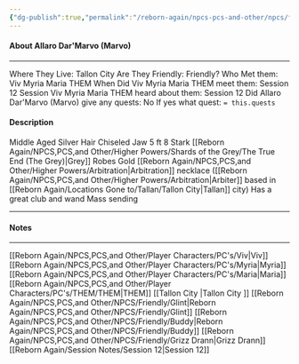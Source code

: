 ```yaml
---
{"dg-publish":true,"permalink":"/reborn-again/npcs-pcs-and-other/npcs/friendly/allaro-dar-marvo-marvo/"}
---
```



#### About Allaro Dar'Marvo (Marvo)
---
Where They Live: Tallon City 
Are They Friendly: Friendly?
Who Met them: Viv Myria Maria THEM
When Did Viv Myria Maria THEM meet them: Session 12
Session Viv Myria Maria THEM heard about them: Session 12
Did Allaro Dar'Marvo (Marvo) give any quests: No
	If yes what quest: `= this.quests`


#### Description
Middle Aged
Silver Hair 
Chiseled Jaw
5 ft 8
Stark [[Reborn Again/NPCS,PCS,and Other/Higher Powers/Shards of the Grey/The True End (The Grey)\|Grey]] Robes 
Gold [[Reborn Again/NPCS,PCS,and Other/Higher Powers/Arbitration\|Arbitration]] necklace ([[Reborn Again/NPCS,PCS,and Other/Higher Powers/Arbitration\|Arbiter]] based in [[Reborn Again/Locations Gone to/Tallan/Tallon City\|Tallan]] city) 
Has a great club and wand 
Mass sending

---

#### Notes
---

[[Reborn Again/NPCS,PCS,and Other/Player Characters/PC's/Viv\|Viv]]
[[Reborn Again/NPCS,PCS,and Other/Player Characters/PC's/Myria\|Myria]]
[[Reborn Again/NPCS,PCS,and Other/Player Characters/PC's/Maria\|Maria]]
[[Reborn Again/NPCS,PCS,and Other/Player Characters/PC's/THEM/THEM\|THEM]]
[[Tallon City \|Tallon City ]]
[[Reborn Again/NPCS,PCS,and Other/NPCS/Friendly/Glint\|Reborn Again/NPCS,PCS,and Other/NPCS/Friendly/Glint]]
[[Reborn Again/NPCS,PCS,and Other/NPCS/Friendly/Buddy\|Reborn Again/NPCS,PCS,and Other/NPCS/Friendly/Buddy]]
[[Reborn Again/NPCS,PCS,and Other/NPCS/Friendly/Grizz Drann\|Grizz Drann]]
[[Reborn Again/Session Notes/Session 12\|Session 12]]



